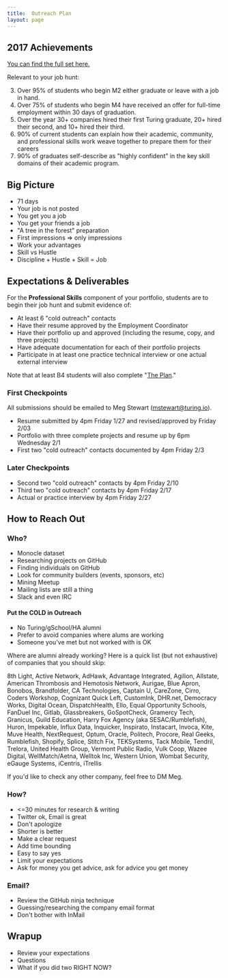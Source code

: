 ```yaml
---
title:  Outreach Plan
layout: page
---
```


## 2017 Achievements

[You can find the full set here.](https://github.com/turingschool/outcomes/blob/master/achievements/2017-year-end.markdown)

Relevant to your job hunt:

3. Over 95% of students who begin M2 either graduate or leave with a job in hand.
4. Over 75% of students who begin M4 have received an offer for full-time employment within 30 days of graduation.
5. Over the year 30+ companies hired their first Turing graduate, 20+ hired their second, and 10+ hired their third.
7. 90% of current students can explain how their academic, community, and professional skills work weave together to prepare them for their careers
8. 90% of graduates self-describe as "highly confident" in the key skill domains of their academic program.

## Big Picture

* 71 days
* Your job is not posted
* You get you a job
* You get your friends a job
* "A tree in the forest" preparation
* First impressions => only impressions
* Work your advantages
* Skill vs Hustle
* Discipline + Hustle + Skill = Job

## Expectations & Deliverables

For the **Professional Skills** component of your portfolio, students are to begin their job hunt and submit evidence of:

* At least 6 "cold outreach" contacts
* Have their resume approved by the Employment Coordinator
* Have their portfolio up and approved (including the resume, copy, and three projects)
* Have adequate documentation for each of their portfolio projects
* Participate in at least one practice technical interview or one actual external interview

Note that at least B4 students will also complete "[The Plan](http://backend.turing.io/module4/projects/the-plan/)."

### First Checkpoints

All submissions should be emailed to Meg Stewart (mstewart@turing.io).

* Resume submitted by 4pm Friday 1/27 and revised/approved by Friday 2/03
* Portfolio with three complete projects and resume up by 6pm Wednesday 2/1
* First two "cold outreach" contacts documented by 4pm Friday 2/3

### Later Checkpoints

* Second two "cold outreach" contacts by 4pm Friday 2/10
* Third two "cold outreach" contacts by 4pm Friday 2/17
* Actual or practice interview by 4pm Friday 2/27

## How to Reach Out

### Who?

* Monocle dataset
* Researching projects on GitHub
* Finding individuals on GitHub
* Look for community builders (events, sponsors, etc)
* Mining Meetup
* Mailing lists are still a thing
* Slack and even IRC

#### Put the **COLD** in Outreach

* No Turing/gSchool/HA alumni
* Prefer to avoid companies where alums are working
* Someone you've met but not worked with is OK

Where are alumni already working? Here is a quick list (but not exhaustive) of companies that you should skip:

8th Light, Active Network, AdHawk, Advantage Integrated, Agilion, Allstate, American Thrombosis and Hemotosis Network, Aurigae, Blue Apron, Bonobos, Brandfolder, CA Technologies, Captain U, CareZone, Cirro, Coders Workshop, Cognizant Quick Left, CustomInk, DHR.net, Democracy Works, Digital Ocean, DispatchHealth, Ello, Equal Opportunity Schools, FanDuel Inc, Gitlab, Glassbreakers, GoSpotCheck, Gramercy Tech, Granicus, Guild Education, Harry Fox Agency (aka SESAC/Rumblefish), Huron, Impekable, Influx Data, Inquicker, Inspirato, Instacart, Invoca, Kite, Muve Health, NextRequest, Optum, Oracle, Politech, Procore, Real Geeks, Rumblefish, Shopify, Splice, Stitch Fix, TEKSystems, Tack Mobile, Tendril, Trelora, United Health Group, Vermont Public Radio, Vulk Coop, Wazee Digital, WellMatch/Aetna, Welltok Inc, Western Union, Wombat Security, eGauge Systems, iCentris, iTrellis

If you'd like to check any other company, feel free to DM Meg.

### How?

* <=30 minutes for research & writing
* Twitter ok, Email is great
* Don't apologize
* Shorter is better
* Make a clear request
* Add time bounding
* Easy to say yes
* Limit your expectations
* Ask for money you get advice, ask for advice you get money

### Email?

* Review the GitHub ninja technique
* Guessing/researching the company email format
* Don't bother with InMail

## Wrapup

* Review your expectations
* Questions
* What if you did two RIGHT NOW?
